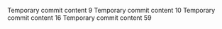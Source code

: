 Temporary commit content 9
Temporary commit content 10
Temporary commit content 16
Temporary commit content 59
